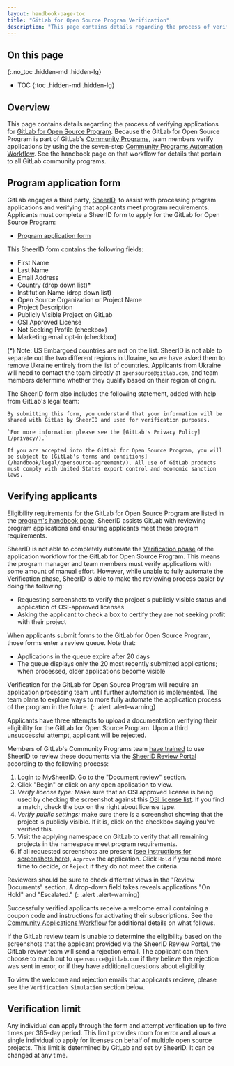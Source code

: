 ```yaml
---
layout: handbook-page-toc
title: "GitLab for Open Source Program Verification"
description: "This page contains details regarding the process of verification for the GitLab for Open Source Program."
---
```


## On this page
{:.no_toc .hidden-md .hidden-lg}

- TOC
{:toc .hidden-md .hidden-lg}

## Overview

This page contains details regarding the process of verifying applications for [GitLab for Open Source Program](/solutions/open-source/). Because the GitLab for Open Source Program is part of GitLab's [Community Programs](/handbook/marketing/community-relations/community-programs/), team members verify applications by using the the seven-step [Community Programs Automation Workflow](/handbook/marketing/community-relations/community-programs/automated-community-programs). See the handbook page on that workflow for details that pertain to all GitLab community programs.

## Program application form

GitLab engages a third party, [SheerID](https://www.sheerid.com/), to assist with processing program applications and verifying that applicants meet program requirements. Applicants must complete a SheerID form to apply for the GitLab for Open Source Program:

* [Program application form](https://offers.sheerid.com/gitlab/member/)

This SheerID form contains the following fields:

- First Name
- Last Name
- Email Address
- Country (drop down list)*
- Institution Name (drop down list)
- Open Source Organization or Project Name
- Project Description
- Publicly Visible Project on GitLab
- OSI Approved License
- Not Seeking Profile (checkbox)
- Marketing email opt-in (checkbox)

(*) Note: US Embargoed countries are not on the list. SheerID is not able to separate out the two different regions in Ukraine, so we have asked them to remove Ukraine entirely from the list of countries. Applicants from Ukraine will need to contact the team directly at `opensource@gitlab.com`, and team members determine whether they qualify based on their region of origin.

The SheerID form also includes the following statement, added with help from GitLab's legal team:

```
By submitting this form, you understand that your information will be shared with GitLab by SheerID and used for verification purposes.

`For more information please see the [GitLab's Privacy Policy](/privacy/).`

If you are accepted into the GitLab for Open Source Program, you will be subject to [GitLab's terms and conditions](/handbook/legal/opensource-agreement/). All use of GitLab products must comply with United States export control and economic sanction laws.
```

## Verifying applicants

Eligibility requirements for the GitLab for Open Source Program are listed in the [program's handbook page](/handbook/marketing/community-relations/community-programs/opensource-program/). SheerID assists GitLab with reviewing program applications and ensuring applicants meet these program requirements.

SheerID is not able to completely automate the [Verification phase](/handbook/marketing/community-relations/community-programs/automated-community-programs/#verification) of the application workflow for the GitLab for Open Source Program. This means the program manager and team members must verify applications with some amount of manual effort. However, while unable to fully automate the Verification phase, SheerID is able to make the reviewing process easier by doing the following:

* Requesting screenshots to verify the project's publicly visible status and application of OSI-approved licenses
* Asking the applicant to check a box to certify they are not seeking profit with their project

When applicants submit forms to the GitLab for Open Source Program, those forms enter a review queue. Note that:

* Applications in the queue expire after 20 days
* The queue displays only the 20 most recently submitted applications; when processed, older applications become visible

<i class="fas fa-hand-point-right" aria-hidden="true" style="color: rgb(138, 109, 59);"></i> Verification for the GitLab for Open Source Program will require an application processing team until further automation is implemented. The team plans to explore ways to more fully automate the application process of the program in the future.
{: .alert .alert-warning}

Applicants have three attempts to upload a documentation verifying their eligibility for the GitLab for Open Source Program. Upon a third unsuccessful attempt, applicant will be rejected.

Members of GitLab's Community Programs team [have trained](https://about.gitlab.com/handbook/marketing/community-relations/community-programs/automated-community-programs/#sheer-id-training-materials) to use SheerID to review these documents via the [SheerID Review Portal](https://my.sheerid.com/) according to the following process:

 1. Login to MySheerID. Go to the "Document review" section.
 1. Click "Begin" or click on any open application to view.
 1. _Verify license type:_ Make sure that an OSI approved license is being used by checking the screenshot against this [OSI license list](https://opensource.org/licenses/alphabetical). If you find a match, check the box on the right about license type.
 1. _Verify public settings:_ make sure there is a screenshot showing that the project is publicly visible. If it is, click on the checkbox saying you've verified this.
 1. Visit the applying namespace on GitLab to verify that all remaining projects in the namespace meet program requirements.
 1. If all requested screenshots are present ([see instructions for screenshots here](https://docs.gitlab.com/ee/subscriptions/#gitlab-for-open-source)), `Approve` the application. Click `Hold` if you need more time to decide, or `Reject` if they do not meet the criteria.

<i class="fas fa-hand-point-right" aria-hidden="true" style="color: rgb(138, 109, 59);"></i> Reviewers should be sure to check different views in the "Review Documents" section. A drop-down field takes reveals applications "On Hold" and "Escalated."
{: .alert .alert-warning}

Successfully verified applicants receive a welcome email containing a coupon code and instructions for activating their subscriptions. See the [Community Applications Workflow](/handbook/marketing/community-relations/community-programs/automated-community-programs) for additional details on what follows.

If the GitLab review team is unable to determine the eligibility based on the screenshots that the applicant provided via the SheerID Review Portal, the GitLab review team will send a rejection email. The applicant can then choose to reach out to `opensource@gitlab.com` if they believe the rejection was sent in error, or if they have additional questions about eligibility.

To view the welcome and rejection emails that applicants recieve, please see the `Verification Simulation` section below.

## Verification limit

Any individual can apply through the form and attempt verification up to five times per 365-day period. This limit provides room for error and allows a single individual to apply for licenses on behalf of multiple open source projects. This limit is determined by GitLab and set by SheerID. It can be changed at any time.
